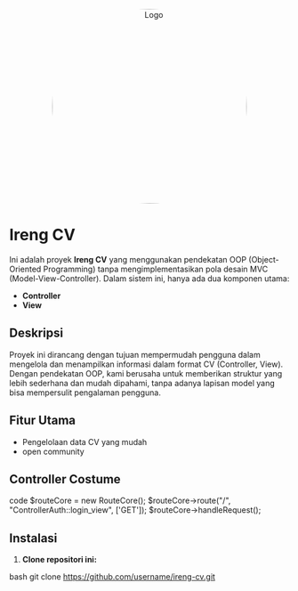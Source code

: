 <p align="center"><img src="https://i.pinimg.com/originals/23/67/76/2367767820aa5b14f2ef90701f325ee8.gif" alt="Logo" style="border-radius: 100%; width: 350px; height: 350px;"></p>

# Ireng CV

Ini adalah proyek **Ireng CV** yang menggunakan pendekatan OOP (Object-Oriented Programming) tanpa mengimplementasikan pola desain MVC (Model-View-Controller). Dalam sistem ini, hanya ada dua komponen utama:

- **Controller**
- **View**

## Deskripsi

Proyek ini dirancang dengan tujuan mempermudah pengguna dalam mengelola dan menampilkan informasi dalam format CV (Controller, View). Dengan pendekatan OOP, kami berusaha untuk memberikan struktur yang lebih sederhana dan mudah dipahami, tanpa adanya lapisan model yang bisa mempersulit pengalaman pengguna.

## Fitur Utama

- Pengelolaan data CV yang mudah
- open community

## Controller Costume
code
$routeCore = new RouteCore();
$routeCore->route("/", "ControllerAuth::login_view", ['GET']);
$routeCore->handleRequest();


## Instalasi

1. **Clone repositori ini:**
   
bash
   git clone https://github.com/username/ireng-cv.git

</center>  
